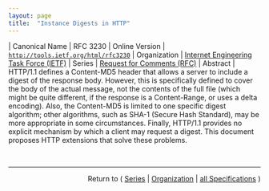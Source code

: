 ```yaml
---
layout: page
title:  "Instance Digests in HTTP"
---
```


| Canonical Name | RFC 3230
| Online Version | [`http://tools.ietf.org/html/rfc3230`](http://tools.ietf.org/html/rfc3230)
| Organization | [Internet Engineering Task Force (IETF)](..)
| Series | [Request for Comments (RFC)](.)
| Abstract | HTTP/1.1 defines a Content-MD5 header that allows a server to include a digest of the response body.  However, this is specifically defined to cover the body of the actual message, not the contents of the full file (which might be quite different, if the response is a Content-Range, or uses a delta encoding).  Also, the Content-MD5 is limited to one specific digest algorithm; other algorithms, such as SHA-1 (Secure Hash Standard), may be more appropriate in some circumstances.  Finally, HTTP/1.1 provides no explicit mechanism by which a client may request a digest.  This document proposes HTTP extensions that solve these problems.

<br/>
<hr/>

<p style="text-align: right">Return to ( <a href="./">Series</a> | <a href="../">Organization</a> | <a href="../../">all Specifications</a> )</p>